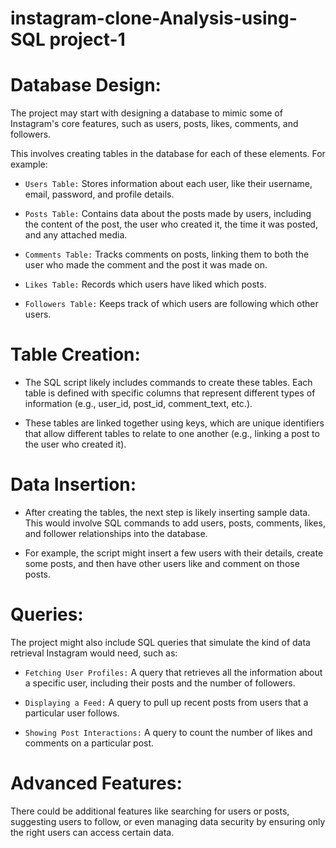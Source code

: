 # instagram-clone-Analysis-using-SQL project-1

# Database Design:

The project may start with designing a database to mimic some of Instagram's core features, such as users, posts, likes, comments, and followers.

This involves creating tables in the database for each of these elements. For example:

- `Users Table:` Stores information about each user, like their username, email, password, and profile details.

- `Posts Table:` Contains data about the posts made by users, including the content of the post, the user who created it, the time it was posted, and any attached media.

- `Comments Table:` Tracks comments on posts, linking them to both the user who made the comment and the post it was made on.

- `Likes Table:` Records which users have liked which posts.

- `Followers Table:` Keeps track of which users are following which other users.

# Table Creation:

- The SQL script likely includes commands to create these tables. Each table is defined with specific columns that represent different types of information (e.g., user_id, post_id, comment_text, etc.).

- These tables are linked together using keys, which are unique identifiers that allow different tables to relate to one another (e.g., linking a post to the user who created it).

# Data Insertion:

- After creating the tables, the next step is likely inserting sample data. This would involve SQL commands to add users, posts, comments, likes, and follower relationships into the database.

- For example, the script might insert a few users with their details, create some posts, and then have other users like and comment on those posts.

# Queries:

The project might also include SQL queries that simulate the kind of data retrieval Instagram would need, such as:

- `Fetching User Profiles:` A query that retrieves all the information about a specific user, including their posts and the number of followers.

- `Displaying a Feed:` A query to pull up recent posts from users that a particular user follows.

- `Showing Post Interactions:` A query to count the number of likes and comments on a particular post.

# Advanced Features:

There could be additional features like searching for users or posts, suggesting users to follow, or even managing data security by ensuring only the right users can access certain data.
